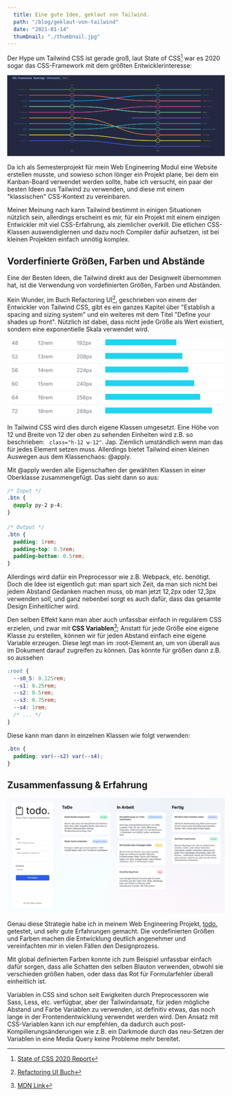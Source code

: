 ```yaml
---
  title: Eine gute Idee, geklaut von Tailwind.
  path: "/blog/geklaut-von-tailwind"
  date: "2021-01-14"
  thumbnail: "./thumbnail.jpg"
---
```


Der Hype um Tailwind CSS ist gerade groß, laut State of CSS[^1] war es 2020 sogar das CSS-Framework mit dem größten Entwicklerinteresse:

![Tailwind Interest](tailwind_interest.png)

Da ich als Semesterprojekt für mein Web Engineering Modul eine Website erstellen musste, und sowieso schon lönger ein Projekt plane, bei dem ein Kanban-Board verwendet werden sollte, habe ich versucht, ein paar der besten Ideen aus Tailwind zu verwenden, und diese mit einem "klassischen" CSS-Kontext zu vereinbaren.

Meiner Meinung nach kann Tailwind bestimmt in einigen Situationen nützlich sein, allerdings erscheint es mir, für ein Projekt mit einem einzigen Entwickler mit viel CSS-Erfahrung, als ziemlicher overkill. Die etlichen CSS-Klassen auswendiglernen und dazu noch Compiler dafür aufsetzen, ist bei kleinen Projekten einfach unnötig komplex. 

## Vorderfinierte Größen, Farben und Abstände

Eine der Besten Ideen, die Tailwind direkt aus der Designwelt übernommen hat, ist die Verwendung von vordefinierten Größen, Farben und Abständen.

Kein Wunder, im Buch Refactoring UI[^2], geschrieben von einem der Entwickler von Tailwind CSS, gibt es ein ganzes Kapitel über "Establish a spacing and sizing system" und ein weiteres mit dem Titel "Define your shades up front". Nützlich ist dabei, dass nicht jede Größe als Wert existiert, sondern eine exponentielle Skala verwendet wird.

![Tailwind Sizes](tailwind_sizes.png)

In Tailwind CSS wird dies durch eigene Klassen umgesetzt. Eine Höhe von 12 und Breite von 12 der oben zu sehenden Einheiten wird z.B. so beschrieben: ` class="h-12 w-12"`. Jap. Ziemlich umständlich wenn man das für jedes Element setzen muss. Allerdings bietet Tailwind einen kleinen Auswegen aus dem Klassenchaos: @apply. 

Mit @apply werden alle Eigenschaften der gewählten Klassen in einer Oberklasse zusammengefügt. Das sieht dann so aus:

```css
/* Input */
.btn {
  @apply py-2 p-4;
}

/* Output */
.btn {
  padding: 1rem;
  padding-top: 0.5rem;
  padding-bottom: 0.5rem;
}
```

Allerdings wird dafür ein Preprocessor wie z.B. Webpack, etc. benötigt. Doch die Idee ist eigentlich gut: man spart sich Zeit, da man sich nicht bei jedem Abstand Gedanken machen muss, ob man jetzt 12,2px oder 12,3px verwenden soll, und ganz nebenbei sorgt es auch dafür, dass das gesamte Design Einheitlicher wird.

Den selben Effekt kann man aber auch unfassbar einfach in regulärem CSS erzielen, und zwar mit **CSS Variablen**[^3]; Anstatt für jede Größe eine eigene Klasse zu erstellen, können wir für jeden Abstand einfach eine eigene Variable erzeugen. Diese legt man im :root-Element an, um von überall aus im Dokument darauf zugreifen zu können. Das könnte für größen dann z.B. so aussehen

```css
:root {
  --s0_5: 0.125rem;
  --s1: 0.25rem;
  --s2: 0.5rem;
  --s3: 0.75rem;
  --s4: 1rem;
  /* ... */
}
```

Diese kann man dann in einzelnen Klassen wie folgt verwenden:

```css
.btn {
  padding: var(--s2) var(--s4);
}
```

## Zusammenfassung & Erfahrung

![Screenshot](screenshot.jpg)

Genau diese Strategie habe ich in meinem Web Engineering Projekt, [todo.](todo.malts.me) getestet, und sehr gute Erfahrungen gemacht. Die vordefinierten Größen und Farben machen die Entwicklung deutlich angenehmer und vereinfachten mir in vielen Fällen den Designprozess.

Mit global definierten Farben konnte ich zum Beispiel unfassbar einfach dafür sorgen, dass alle Schatten den selben Blauton verwenden, obwohl sie verschieden größen haben, oder dass das Rot für Formularfehler überall einheitlich ist.

Variablen in CSS sind schon seit Ewigkeiten durch Preprocessoren wie Sass, Less, etc. verfügbar, aber der Tailwindansatz, für jeden mögliche Abstand und Farbe Variablen zu verwenden, ist definitiv etwas, das noch lange in der Frontendentwicklung verwendet werden wird. Den Ansatz mit CSS-Variablen kann ich nur empfehlen, da dadurch auch post-Kompilierungsänderungen wie z.B. ein Darkmode durch das neu-Setzen der Variablen in eine Media Query keine Probleme mehr bereitet. 

<!-- Für das Modul "Web Engineering" mussten wir eine "eigene Webpräsenz" gestalten, welche mindestens ein Formular verwendet, um neue DOM-Elemente zu erzeugen. Da mir schon seit einiger Zeit im Vorschwebt, eine Projekt zu starten, bei dem ich ein Kanbanboard verwenden will, habe ich mir vorgenommen, das Layout dafür in diesem Projekt zu testen. 

![Screenshot](screenshot.jpg)

Einer der großen Trends im Webdesign ist gerade TailwindCSS[^1]. Obwohl Tailwind sich interessant anhört, und man es eigentlich ausprobieren sollte, bevor man es verurteilt, gefällt mir der Ansatz einfach nicht.

>Was mir an Tailwind aber grundsätzlich gefällt, ist die Idee, Standartgrößen, -Schriftarten und -Farben zu verwenden.

Statt jedes Mal font-size: 2rem oder padding: 12px schreiben zu müssen, legt man am Anfang die Größen, Abstände und Schriftarten fest, und kann diese im gesamten Projekt wiederverwenden. Das führt, jedenfalls bei mir, dazu, dass ich schneller arbeiten kann, da ich mich nicht jedes mal neu entscheiden muss, ob ich den Abstand 1.1rem oder 1.2rem-groß mache. Außerdem führt dies auch zu einem stimmigeren Design, da z.B. Abstände regelmäßíg und konsistent sind.

Tailwind löst dieses Problem mit eigenen Klassen. Um den selben Ansatz mit "normalem" CSS verwenden zu können, benutze ich CSS-Variablen[^2]. Die Größen, Schriftarten und Farben werden dann für das :root-Element gesetzt, und können dadurch überall verwendet werden:

```css
:root {
  --col-dark: #f2f4fa;
  --col-border: #ececf2;
  --col-shadow: #06358112;

  --s0_5: 0.125rem;
  --s1: 0.25rem;
  --s2: 0.5rem;
  --s3: 0.75rem;

  /* ... */
}
```

Das Zweite, das ich von Tailwind geklaut habe, ist das Design. Zu Tailwind gehört auch das großartige Tailwind UI[^3].

Vor einiger Zeit habe ich auch das großartige Buch "Refactoring UI" gekauft und gelesen, in dem mir 


[^1]: [Google Trends](https://trends.google.com/trends/explore?date=today%205-y&q=tailwind%20css)
[^2]: [MDN Link](https://developer.mozilla.org/en-US/docs/Web/CSS/Using_CSS_custom_properties)
[^3]: [Tailwind UI](https://tailwindui.com) -->

[^1]: [State of CSS 2020 Report](https://2020.stateofcss.com/en-US/report/)
[^2]: [Refactoring UI Buch](https://refactoringui.com/book/)
[^3]: [MDN Link](https://developer.mozilla.org/en-US/docs/Web/CSS/Using_CSS_custom_properties)